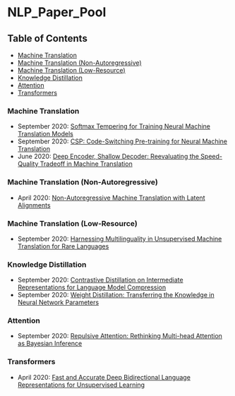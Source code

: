 # NLP_Paper_Pool
<!-- TABLE OF CONTENTS -->
## Table of Contents
* [Machine Translation](#machine-translation)
* [Machine Translation (Non-Autoregressive)](#machine-translation-non-autoregressive)
* [Machine Translation (Low-Resource)](#machine-translation-low-resource)
* [Knowledge Distillation](#knowledge-distillation)
* [Attention](#attention)
* [Transformers](#transformers)

<!-- Machine Translation -->
### Machine Translation
- September 2020: [Softmax Tempering for Training Neural Machine Translation Models](https://arxiv.org/abs/2009.09372)
- September 2020: [CSP: Code-Switching Pre-training for Neural Machine Translation](https://arxiv.org/abs/2009.08088)
- June 2020: [Deep Encoder, Shallow Decoder: Reevaluating the Speed-Quality Tradeoff in Machine Translation](https://arxiv.org/abs/2006.10369)

<!-- Machine Translation (Non-Autoregressive)-->
### Machine Translation (Non-Autoregressive)
- April 2020: [Non-Autoregressive Machine Translation with Latent Alignments](https://arxiv.org/abs/2004.07437)

<!-- Machine Translation (Low-Resource)-->
### Machine Translation (Low-Resource)
- September 2020: [Harnessing Multilinguality in Unsupervised Machine Translation for Rare Languages](https://arxiv.org/abs/2009.11201)

<!-- Knowledge Distillation -->
### Knowledge Distillation
- September 2020: [Contrastive Distillation on Intermediate Representations for Language Model Compression](https://arxiv.org/abs/2009.14167v1)
- September 2020: [Weight Distillation: Transferring the Knowledge in Neural Network Parameters](https://arxiv.org/abs/2009.09152)

<!-- Attention -->
### Attention
- September 2020: [Repulsive Attention: Rethinking Multi-head Attention as Bayesian Inference](https://arxiv.org/abs/2009.09364)

<!-- Transforemrs -->
### Transformers
- April 2020: [Fast and Accurate Deep Bidirectional Language Representations for Unsupervised Learning](https://arxiv.org/abs/2004.08097)
